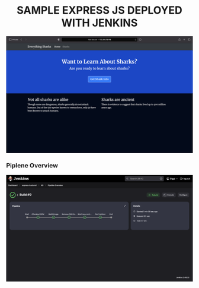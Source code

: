 <div align="center">
  <h1>SAMPLE EXPRESS JS DEPLOYED WITH JENKINS</h1>
  <img src="shot.jpg" alt="Menu Options" style="display: block; margin: 0 auto; width: auto; height: auto;">
</div>

### Piplene Overview

<img src="pipeline_shot.jpg" alt="Menu Options" style="display: block; margin: 0 auto; width: auto; height: auto;">
